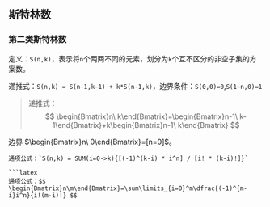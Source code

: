 ## 斯特林数

### 第二类斯特林数

定义：`S(n,k)`，表示将`n`个两两不同的元素，划分为`k`个互不区分的非空子集的方案数。

递推式：`S(n,k) = S(n-1,k-1) + k*S(n-1,k)`，边界条件：`S(0,0)=0`,`S(1~n,0)=1`


>递推式：$$ \begin{Bmatrix}n\ k\end{Bmatrix}=\begin{Bmatrix}n-1\ k-1\end{Bmatrix}+k\begin{Bmatrix}n-1\ k\end{Bmatrix} $$

边界 $\begin{Bmatrix}n\ 0\end{Bmatrix}=[n=0]$。
```
通项公式：`S(n,k) = SUM(i=0->k){[(-1)^(k-i) * i^n] / [i! * (k-i)!]}`

```latex
通项公式：$$ \begin{Bmatrix}n\m\end{Bmatrix}=\sum\limits_{i=0}^m\dfrac{(-1)^{m-i}i^n}{i!(m-i)!} $$
```